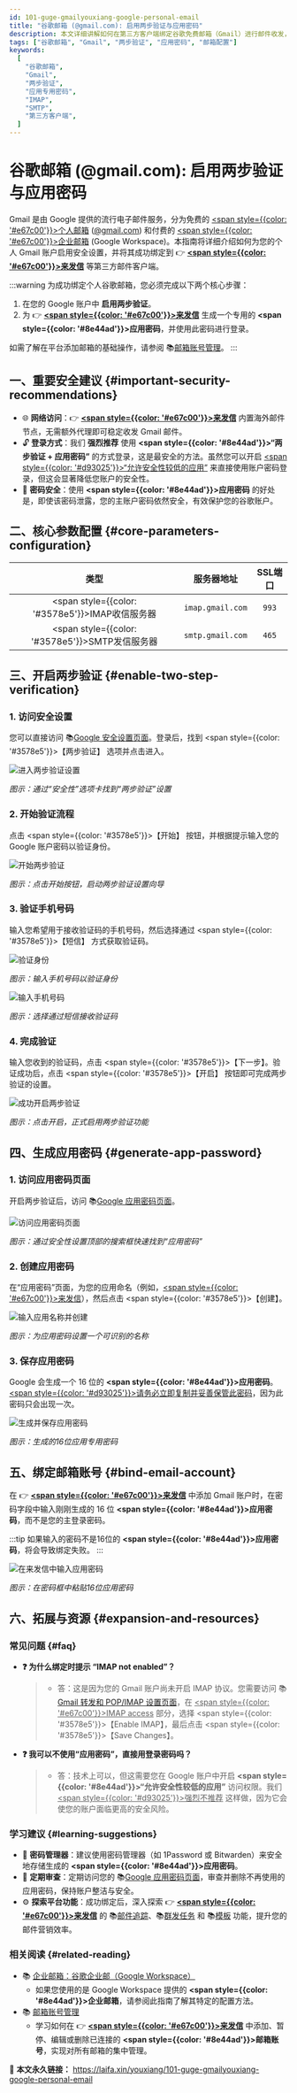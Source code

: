 ```yaml
---
id: 101-guge-gmailyouxiang-google-personal-email
title: "谷歌邮箱 (@gmail.com): 启用两步验证与应用密码"
description: 本文详细讲解如何在第三方客户端绑定谷歌免费邮箱（Gmail）进行邮件收发，包括开启两步验证和生成应用专用密码的步骤。
tags: ["谷歌邮箱", "Gmail", "两步验证", "应用密码", "邮箱配置"]
keywords:
  [
    "谷歌邮箱",
    "Gmail",
    "两步验证",
    "应用专用密码",
    "IMAP",
    "SMTP",
    "第三方客户端",
  ]
---
```


# 谷歌邮箱 (@gmail.com): 启用两步验证与应用密码

Gmail 是由 Google 提供的流行电子邮件服务，分为免费的 <u><span style={{color: '#e67c00'}}>个人邮箱</span></u> ([@gmail.com](https://gmail.com)) 和付费的 <u><span style={{color: '#e67c00'}}>企业邮箱</span></u> (Google Workspace)。本指南将详细介绍如何为您的个人 Gmail 账户启用安全设置，并将其成功绑定到 👉 [**<span style={{color: '#e67c00'}}>来发信</span>**](https://laifaxin.com) 等第三方邮件客户端。

:::warning
为成功绑定个人谷歌邮箱，您必须完成以下两个核心步骤：

1.  在您的 Google 账户中 **启用两步验证**。
2.  为 👉 [**<span style={{color: '#e67c00'}}>来发信</span>**](https://laifaxin.com) 生成一个专用的 **<span style={{color: '#8e44ad'}}>应用密码</span>**，并使用此密码进行登录。

如需了解在平台添加邮箱的基础操作，请参阅 📚[邮箱账号管理](../zhinan/email-account)。
:::

## 一、重要安全建议 {#important-security-recommendations}

- 🌐 **网络访问**：👉 [**<span style={{color: '#e67c00'}}>来发信</span>**](https://laifaxin.com) 内置海外邮件节点，无需额外代理即可稳定收发 Gmail 邮件。
- 🔓 **登录方式**：我们 **强烈推荐** 使用 **<span style={{color: '#8e44ad'}}>“两步验证 + 应用密码”</span>** 的方式登录，这是最安全的方法。虽然您可以开启 <u><span style={{color: '#d93025'}}>“允许安全性较低的应用”</span></u> 来直接使用账户密码登录，但这会显著降低您账户的安全性。
- 🔑 **密码安全**：使用 **<span style={{color: '#8e44ad'}}>应用密码</span>** 的好处是，即使该密码泄露，您的主账户密码依然安全，有效保护您的谷歌账户。

## 二、核心参数配置 {#core-parameters-configuration}

|                        **类型**                        |  **服务器地址**  | **SSL端口** |
| :----------------------------------------------------: | :--------------: | :---------: |
| <span style={{color: '#3578e5'}}>IMAP收信服务器</span> | `imap.gmail.com` |    `993`    |
| <span style={{color: '#3578e5'}}>SMTP发信服务器</span> | `smtp.gmail.com` |    `465`    |

## 三、开启两步验证 {#enable-two-step-verification}

### 1. 访问安全设置

您可以直接访问 📚[Google 安全设置页面](https://myaccount.google.com/security)。登录后，找到 <span style={{color: '#3578e5'}}>【两步验证】</span> 选项并点击进入。

![进入两步验证设置](https://cos.files.maozhishi.com/data/web/web-files/img/20240716201913.png)

_图示：通过“安全性”选项卡找到“两步验证”设置_

### 2. 开始验证流程

点击 <span style={{color: '#3578e5'}}>【开始】</span> 按钮，并根据提示输入您的 Google 账户密码以验证身份。

![开始两步验证](https://cos.files.maozhishi.com/data/web/web-files/img/1721051705288.png)

_图示：点击开始按钮，启动两步验证设置向导_

### 3. 验证手机号码

输入您希望用于接收验证码的手机号码，然后选择通过 <span style={{color: '#3578e5'}}>【短信】</span> 方式获取验证码。

![验证身份](https://cos.files.maozhishi.com/data/web/web-files/img/1721051705289.png)

_图示：输入手机号码以验证身份_

![输入手机号码](https://cos.files.maozhishi.com/data/web/web-files/img/1721051705290.png)

_图示：选择通过短信接收验证码_

### 4. 完成验证

输入您收到的验证码，点击 <span style={{color: '#3578e5'}}>【下一步】</span>。验证成功后，点击 <span style={{color: '#3578e5'}}>【开启】</span> 按钮即可完成两步验证的设置。

![成功开启两步验证](https://cos.files.maozhishi.com/data/web/web-files/img/1721051705291.png)

_图示：点击开启，正式启用两步验证功能_

## 四、生成应用密码 {#generate-app-password}

### 1. 访问应用密码页面

开启两步验证后，访问 📚[Google 应用密码页面](https://myaccount.google.com/apppasswords)。

![访问应用密码页面](https://cos.files.maozhishi.com/data/web/web-files/img/20240716204430.png)

_图示：通过安全性设置顶部的搜索框快速找到“应用密码”_

### 2. 创建应用密码

在“应用密码”页面，为您的应用命名（例如，<u><span style={{color: '#e67c00'}}>来发信</span></u>），然后点击 <span style={{color: '#3578e5'}}>【创建】</span>。

![输入应用名称并创建](https://cos.files.maozhishi.com/data/web/web-files/img/20240716210836.png)

_图示：为应用密码设置一个可识别的名称_

### 3. 保存应用密码

Google 会生成一个 16 位的 **<span style={{color: '#8e44ad'}}>应用密码</span>**。<u><span style={{color: '#d93025'}}>请务必立即复制并妥善保管此密码</span></u>，因为此密码只会出现一次。

![生成并保存应用密码](https://cos.files.maozhishi.com/data/web/web-files/img/20240716211011.png)

_图示：生成的16位应用专用密码_

## 五、绑定邮箱账号 {#bind-email-account}

在 👉 [**<span style={{color: '#e67c00'}}>来发信</span>**](https://laifaxin.com) 中添加 Gmail 账户时，在密码字段中输入刚刚生成的 16 位 **<span style={{color: '#8e44ad'}}>应用密码</span>**，而不是您的主登录密码。

:::tip
如果输入的密码不是16位的 **<span style={{color: '#8e44ad'}}>应用密码</span>**，将会导致绑定失败。
:::

![在来发信中输入应用密码](https://cos.files.maozhishi.com/data/web/web-files/img/20240716211217.png)

_图示：在密码框中粘贴16位应用密码_

## 六、拓展与资源 {#expansion-and-resources}

### 常见问题 {#faq}

- **❓ 为什么绑定时提示 “IMAP not enabled”？**

  > - 答：这是因为您的 Gmail 账户尚未开启 IMAP 协议。您需要访问 📚[Gmail 转发和 POP/IMAP 设置页面](https://mail.google.com/mail/u/0/#settings/fwdandpop)，在 <u><span style={{color: '#e67c00'}}>IMAP access</span></u> 部分，选择 <span style={{color: '#3578e5'}}>【Enable IMAP】</span>，最后点击 <span style={{color: '#3578e5'}}>【Save Changes】</span>。

- **❓ 我可以不使用“应用密码”，直接用登录密码吗？**
  > - 答：技术上可以，但这需要您在 Google 账户中开启 **<span style={{color: '#8e44ad'}}>“允许安全性较低的应用”</span>** 访问权限。我们 <u><span style={{color: '#d93025'}}>强烈不推荐</span></u> 这样做，因为它会使您的账户面临更高的安全风险。

### 学习建议 {#learning-suggestions}

- 🎯 **密码管理器**：建议使用密码管理器（如 1Password 或 Bitwarden）来安全地存储生成的 **<span style={{color: '#8e44ad'}}>应用密码</span>**。
- 📖 **定期审查**：定期访问您的 📚[Google 应用密码页面](https://myaccount.google.com/apppasswords)，审查并删除不再使用的应用密码，保持账户整洁与安全。
- ⚙️ **探索平台功能**：成功绑定后，深入探索 👉 [**<span style={{color: '#e67c00'}}>来发信</span>**](https://laifaxin.com) 的 📚[邮件追踪](../zhinan/email-tracking)、📚[群发任务](../zhinan/email-mass-sending) 和 📚[模板](../zhinan/email-templates) 功能，提升您的邮件营销效率。

### 相关阅读 {#related-reading}

- 📚 [企业邮箱：谷歌企业邮（Google Workspace）](./201-guge-qiyeyouxiang-google-business-mail)
  - 如果您使用的是 Google Workspace 提供的 **<span style={{color: '#8e44ad'}}>企业邮箱</span>**，请参阅此指南了解其特定的配置方法。
- 📚 [邮箱账号管理](../zhinan/email-account)
  - 学习如何在 👉 [**<span style={{color: '#e67c00'}}>来发信</span>**](https://laifaxin.com) 中添加、暂停、编辑或删除已连接的 **<span style={{color: '#8e44ad'}}>邮箱账号</span>**，实现对所有邮箱的集中管理。

🔗 **本文永久链接：** https://laifa.xin/youxiang/101-guge-gmailyouxiang-google-personal-email
